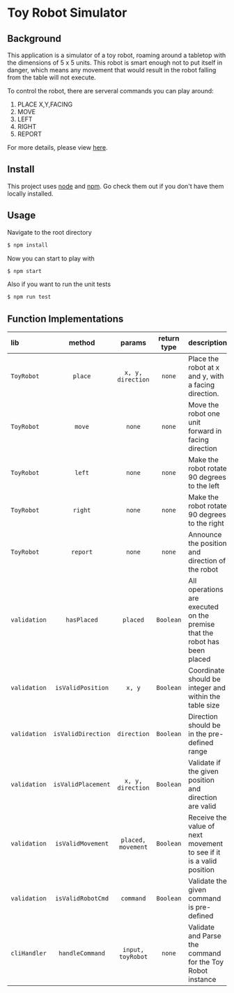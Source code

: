 # Toy Robot Simulator

## Background

This application is a simulator of a toy robot, roaming around a tabletop with the dimensions of 5 x 5 units. This robot is smart enough not to put itself in danger, which means any movement that would result in the robot falling from the table will not execute.

To control the robot, there are serveral commands you can play around:
1. PLACE X,Y,FACING
2. MOVE
3. LEFT
4. RIGHT
5. REPORT

For more details, please view [here](requirement.txt).

## Install

This project uses [node](http://nodejs.org) and [npm](https://npmjs.com). Go check them out if you don't have them locally installed.

## Usage

Navigate to the root directory

```sh
$ npm install
```

Now you can start to play with
```sh
$ npm start
```

Also if you want to run the unit tests
```sh
$ npm run test
```

## Function Implementations
  | lib | method | params | return type | description |
  | :--------------- | :---------------: | :---------------: | :---------------: | :--------------- |
  | `ToyRobot` | `place` | `x, y, direction` | `none` | Place the robot at x and y, with a facing direction. |
  | `ToyRobot` | `move` | `none` | `none` | Move the robot one unit forward in facing direction |
  | `ToyRobot` | `left` | `none` | `none` | Make the robot rotate 90 degrees to the left |
  | `ToyRobot` | `right` | `none` | `none` | Make the robot rotate 90 degrees to the right |
  | `ToyRobot` | `report` | `none` | `none` | Announce the position and direction of the robot |
  | `validation` | `hasPlaced` | `placed` | `Boolean` | All operations are executed on the premise that the robot has been placed |
  | `validation` | `isValidPosition` | `x, y` | `Boolean` | Coordinate should be integer and within the table size |
  | `validation` | `isValidDirection` | `direction` | `Boolean` | Direction should be in the pre-defined range |
  | `validation` | `isValidPlacement` | `x, y, direction` | `Boolean` | Validate if the given position and direction are valid |
  | `validation` | `isValidMovement` | `placed, movement` | `Boolean` | Receive the value of next movement to see if it is a valid position |
  | `validation` | `isValidRobotCmd` | `command` | `Boolean` | Validate the given command is pre-defined |
  | `cliHandler` | `handleCommand` | `input, toyRobot` | `none` | Validate and Parse the command for the Toy Robot instance |